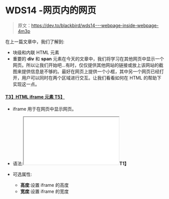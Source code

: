 # WDS14 -网页内的网页

> 原文：<https://dev.to/blackbird/wds14---webpage-inside-webpage-4m3p>

在上一篇文章中，我们了解到:

*   块级和内联 HTML 元素
*   重要的 **div** 和 **span** 元素在今天的文章中，我们将学习在其他网页中显示一个网页。所以让我们开始吧...有时，仅仅提供其他网站的链接或放上该网站的截图来提供信息是不够的。最好在网页上提供一个小框，其中另一个网页已经打开，用户可以同时在两个区域进行交互。让我们看看如何在 HTML 的帮助下实现这一点。

#### <u>T3】HTML iframe 元素 T5】</u>

*   iframe 用于在网页中显示网页。
*   语法:**<iframe src = " URL "></iframe>T1】**
*   可选属性:

    *   **高度**:设置 iframe 的高度
    *   **宽度**:设置 iframe 的宽度